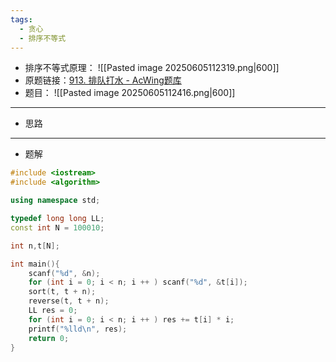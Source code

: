 ```yaml
---
tags:
  - 贪心
  - 排序不等式
---
```

- 排序不等式原理：
![[Pasted image 20250605112319.png|600]]
- 原题链接：[913. 排队打水 - AcWing题库](https://www.acwing.com/problem/content/description/915/)
- 题目：
![[Pasted image 20250605112416.png|600]]
---
- 思路

---
- 题解
```cpp
#include <iostream>
#include <algorithm>

using namespace std;

typedef long long LL;
const int N = 100010;

int n,t[N];

int main(){
    scanf("%d", &n);
    for (int i = 0; i < n; i ++ ) scanf("%d", &t[i]);
    sort(t, t + n);
    reverse(t, t + n);
    LL res = 0;
    for (int i = 0; i < n; i ++ ) res += t[i] * i;
    printf("%lld\n", res);
    return 0;
}
```
